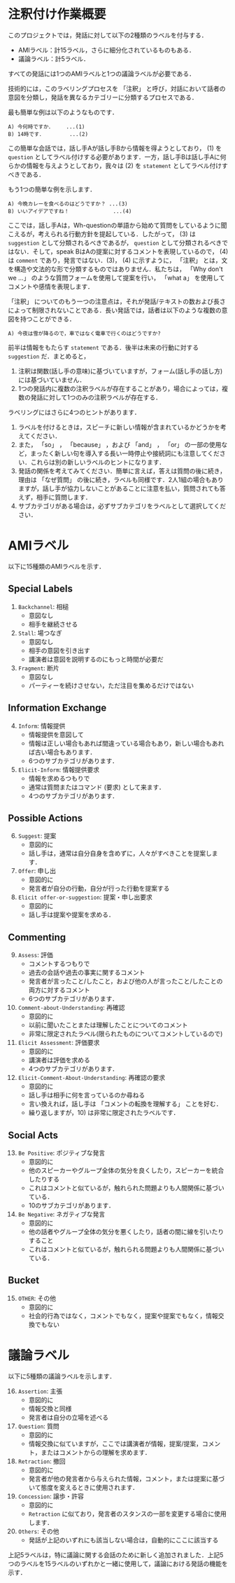 
# 注釈付け作業概要
このプロジェクトでは，発話に対して以下の2種類のラベルを付与する．

- AMIラベル：計15ラベル，さらに細分化されているものもある．
- 議論ラベル：計5ラベル．

すべての発話には1つのAMIラベルと1つの議論ラベルが必要である． 

技術的には，このラベリングプロセスを 「注釈」 と呼び，対話において話者の意図を分類し，発話を異なるカテゴリーに分類するプロセスである． 

最も簡単な例は以下のようなものです．
```
A) 今何時ですか．    ...(1)
B) 14時です．        ...(2)
```
この簡単な会話では，話し手Aが話し手Bから情報を得ようとしており， (1) を `question` としてラベル付けする必要があります．一方，話し手Bは話し手Aに何らかの情報を与えようとしており，我々は (2) を `statement` としてラベル付けすべきである．

もう1つの簡単な例を示します．
```
A) 今晩カレーを食べるのはどうですか？ ...(3)
B) いいアイデアですね！              ...(4)
```

ここでは，話し手Aは，Wh-questionの単語から始めて質問をしているように聞こえるが，考えられる行動方針を提起している．したがって， (3) は `suggestion` として分類されるべきであるが， `question` として分類されるべきではない．そして，speak BはAの提案に対するコメントを表現しているので， (4) は `comment` であり，発言ではない．(3)， (4) に示すように， 「注釈」 とは，文を構造や文法的な形で分類するものではありません．私たちは， 「Why don't we ...」 のような質問フォームを使用して提案を行い， 「what a」 を使用してコメントや感情を表現します． 

「注釈」 についてのもう一つの注意点は，それが発話/テキストの数および長さによって制限されないことである．長い発話では，話者は以下のような複数の意図を持つことができる．

```
A) 今夜は雪が降るので，車ではなく電車で行くのはどうですか?
```

前半は情報をもたらす `statement` である．後半は未来の行動に対する `suggestion` だ．まとめると，
1. 注釈は関数(話し手の意味)に基づいていますが，フォーム(話し手の話し方)には基づいていません． 
1. 1つの発話内に複数の注釈ラベルが存在することがあり，場合によっては，複数の発話に対して1つのみの注釈ラベルが存在する．

ラベリングにはさらに4つのヒントがあります．
1. ラベルを付けるときは，スピーチに新しい情報が含まれているかどうかを考えてください． 
1. また， 「so」 ， 「because」 ，および 「and」 ， 「or」 の一部の使用など，まったく新しい句を導入する長い一時停止や接続詞にも注意してください．これらは別の新しいラベルのヒントになります．
1. 発話の関係を考えてみてください．簡単に言えば，答えは質問の後に続き，理由は 「なぜ質問」 の後に続き，ラベルも同様です．2人1組の場合もありますが，話し手が協力しないことがあることに注意を払い，質問されても答えず，相手に質問します．
1. サブカテゴリがある場合は，必ずサブカテゴリをラベルとして選択してください．


# AMIラベル
以下に15種類のAMIラベルを示す．

## Special Labels
1. `Backchannel`: 相槌
    - 意図なし
    - 相手を継続させる
1. `Stall`: 場つなぎ
    - 意図なし
    - 相手の意図を引き出す
    - 講演者は意図を説明するのにもっと時間が必要だ
1. `Fragment`: 断片
    - 意図なし
    - パーティーを続けさせない，ただ注目を集めるだけではない

## Information Exchange
4. `Inform`: 情報提供
    - 情報提供を意図して
    - 情報は正しい場合もあれば間違っている場合もあり，新しい場合もあれば古い場合もあります．
    - 6つのサブカテゴリがあります．
1. `Elicit-Inform`: 情報提供要求
    - 情報を求めるつもりで
    - 通常は質問またはコマンド (要求) として来ます．
    - 4つのサブカテゴリがあります．

## Possible Actions
6. `Suggest`: 提案
    - 意図的に
    - 話し手は，通常は自分自身を含めずに，人々がすべきことを提案します．
1. `Offer`: 申し出
    - 意図的に
    - 発言者が自分の行動，自分が行った行動を提案する
1. `Elicit offer-or-suggestion`: 提案・申し出要求
    - 意図的に
    - 話し手は提案や提案を求める． 

## Commenting
9. `Assess`: 評価
    - コメントするつもりで
    - 過去の会話や過去の事実に関するコメント
    - 発言者が言ったこと/したこと，および他の人が言ったこと/したことの両方に対するコメント
    - 6つのサブカテゴリがあります．
1. `Comment-about-Understanding`: 再確認
    - 意図的に
    - 以前に聞いたことまたは理解したことについてのコメント
    - 非常に限定されたラベル(限られたものについてコメントしているので)
1. `Elicit Assessment`: 評価要求
    - 意図的に
    - 講演者は評価を求める
    - 4つのサブカテゴリがあります．
1. `Elicit-Comment-About-Understanding`: 再確認の要求
    - 意図的に
    - 話し手は相手に何を言っているのか尋ねる
    - 言い換えれば，話し手は 「コメントの転換を理解する」 ことを好む．
    - 繰り返しますが，10) は非常に限定されたラベルです．

## Social Acts
13. `Be Positive`: ポジティブな発言
    - 意図的に
    - 他のスピーカーやグループ全体の気分を良くしたり，スピーカーを統合したりする
    - これはコメントと似ているが，触れられた問題よりも人間関係に基づいている．
    - 10のサブカテゴリがあります．
1. `Be Negative`: ネガティブな発言
    - 意図的に
    - 他の話者やグループ全体の気分を悪くしたり，話者の間に線を引いたりすること
    - これはコメントと似ているが，触れられる問題よりも人間関係に基づいている．

## Bucket
15. `OTHER`: その他
    - 意図的に
    - 社会的行為ではなく，コメントでもなく，提案や提案でもなく，情報交換でもない



# 議論ラベル
以下に5種類の議論ラベルを示します．

16. `Assertion`: 主張
    - 意図的に
    - 情報交換と同様
    - 発言者は自分の立場を述べる
1. `Question`: 質問
    - 意図的に
    - 情報交換に似ていますが，ここでは講演者が情報，提案/提案，コメント，またはコメントからの理解を求めます．
1. `Retraction`: 撤回
    - 意図的に
    - 発言者が他の発言者から与えられた情報，コメント，または提案に基づいて態度を変えるときに使用されます．
1. `Concession`: 譲歩・許容
    - 意図的に
    - `Retraction` に似ており，発言者のスタンスの一部を変更する場合に使用します．
1. `Others`: その他
    - 発話が上記のいずれにも該当しない場合は，自動的にここに該当する

上記5ラベルは，特に議論に関する会話のために新しく追加されました．上記5つのラベルを15ラベルのいずれかと一緒に使用して，議論における発話の機能を示す．